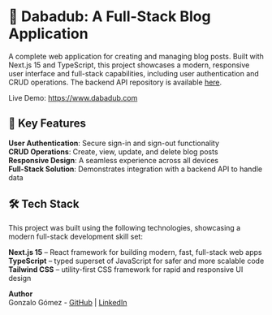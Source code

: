 # 📝 Dabadub: A Full-Stack Blog Application

A complete web application for creating and managing blog posts. Built with Next.js 15 and TypeScript, this project showcases a modern, responsive user interface and full-stack capabilities, including user authentication and CRUD operations. The backend API repository is available [here](https://github.com/gonzalogomez23/dabadub-api).

Live Demo: https://www.dabadub.com

## 🚀 Key Features

**User Authentication**: Secure sign-in and sign-out functionality  
**CRUD Operations**: Create, view, update, and delete blog posts  
**Responsive Design**: A seamless experience across all devices  
**Full-Stack Solution**: Demonstrates integration with a backend API to handle data  

## 🛠️ Tech Stack

This project was built using the following technologies, showcasing a modern full-stack development skill set:

**Next.js 15** – React framework for building modern, fast, full-stack web apps  
**TypeScript** – typed superset of JavaScript for safer and more scalable code  
**Tailwind CSS** – utility-first CSS framework for rapid and responsive UI design  

**Author**  
Gonzalo Gómez - [GitHub](https://github.com/gonzalogomez23) | [LinkedIn](https://www.linkedin.com/in/gonzalo-gomez-martinez/)